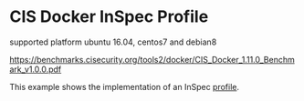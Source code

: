 # CIS Docker InSpec Profile

supported platform ubuntu 16.04, centos7 and debian8

https://benchmarks.cisecurity.org/tools2/docker/CIS_Docker_1.11.0_Benchmark_v1.0.0.pdf

This example shows the implementation of an InSpec [profile](../../docs/profiles.rst).
